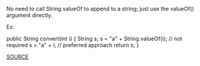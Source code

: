 No need to call String.valueOf to append to a string; just use the valueOf() argument directly.

Ex:

public String convert(int i) {
	String s;
	s = "a" + String.valueOf(i);	// not required
	s = "a" + i; 					// preferred approach
	return s;
}

[SOURCE](https://pmd.github.io/pmd-5.3.3/pmd-java/rules/java/strings.html#UselessStringValueOf)
